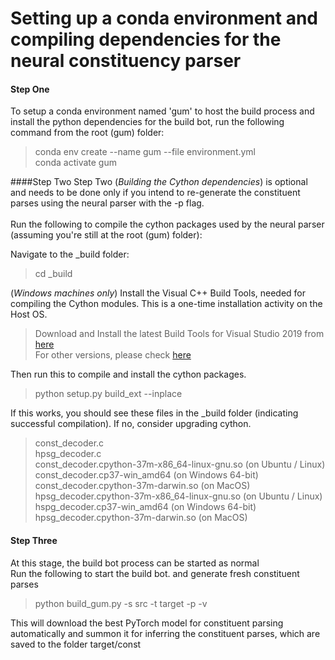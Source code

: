 # Setting up a conda environment and compiling dependencies for the neural constituency parser

#### Step One
To setup a conda environment named 'gum' to host the build process and install the python dependencies for the build bot, run the following command from the root (gum) folder: 
> conda env create --name gum --file environment.yml <br/>
> conda activate gum

####Step Two
Step Two (*Building the Cython dependencies*) is optional and needs to be done only if you intend to re-generate the constituent parses using the neural parser with the -p flag. <br/> <br/>
Run the following to compile the cython packages used by the neural parser (assuming you're still at the root (gum) folder):
 
Navigate to the _build folder:
> cd _build

(*Windows machines only*) Install the Visual C++ Build Tools, needed for compiling the Cython modules. This is a one-time installation activity on the Host OS.
> Download and Install the latest Build Tools for Visual Studio 2019 from [here](https://visualstudio.microsoft.com/downloads/#build-tools-for-visual-studio-2019) <br />
> For other versions, please check [here](https://visualstudio.microsoft.com/visual-cpp-build-tools/)

Then run this to compile and install the cython packages. 
>  python setup.py build_ext --inplace

If this works, you should see these files in the _build folder (indicating successful compilation). If no, consider upgrading cython. 

> const_decoder.c <br/> 
> hpsg_decoder.c <br/>
> const_decoder.cpython-37m-x86_64-linux-gnu.so (on Ubuntu / Linux) <br/>
> const_decoder.cp37-win_amd64 (on Windows 64-bit) <br/>
> const_decoder.cpython-37m-darwin.so (on MacOS) <br/>
> hpsg_decoder.cpython-37m-x86_64-linux-gnu.so (on Ubuntu / Linux) <br/>
> hspg_decoder.cp37-win_amd64 (on Windows 64-bit) <br/>
> hpsg_decoder.cpython-37m-darwin.so (on MacOS) <br/>

#### Step Three
At this stage, the build bot process can be started as normal<br /> 
Run the following to start the build bot. and generate fresh constituent parses 

> python build_gum.py -s src -t target -p -v

This will download the best PyTorch model for constituent parsing automatically and summon it for inferring the constituent parses, which are saved to the folder target/const 